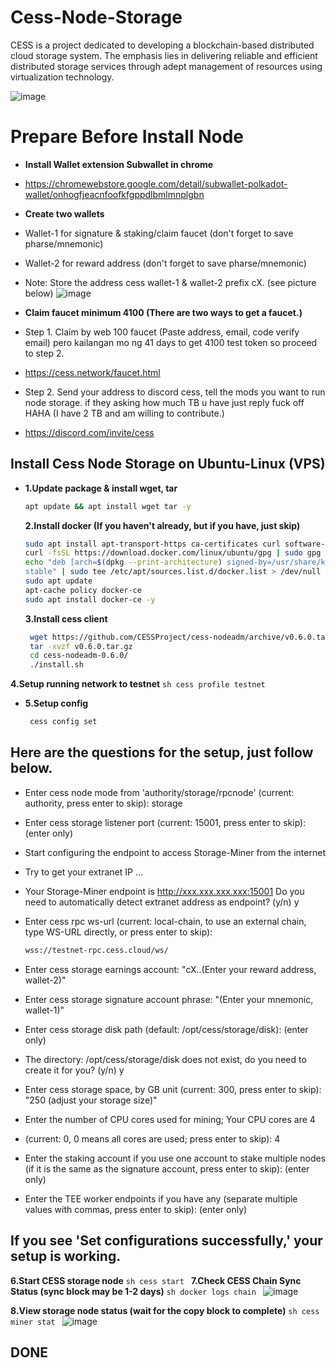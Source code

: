 # Cess-Node-Storage
CESS is a project dedicated to developing a blockchain-based distributed cloud storage system. The emphasis lies in delivering reliable and efficient distributed storage services through adept management of resources using virtualization technology.


![image](https://github.com/user-attachments/assets/8bacd52b-c45d-4c9b-a6f6-587a736692f1)

# Prepare Before Install Node

- **Install Wallet extension Subwallet in chrome**

- https://chromewebstore.google.com/detail/subwallet-polkadot-wallet/onhogfjeacnfoofkfgppdlbmlmnplgbn

- **Create two wallets**

- Wallet-1 for signature & staking/claim faucet (don't forget to save pharse/mnemonic)
- Wallet-2 for reward address (don't forget to save pharse/mnemonic)
- Note: Store the address cess wallet-1 & wallet-2 prefix cX. (see picture below)
![image](https://github.com/user-attachments/assets/6cf353b1-d291-4b66-a733-eace0da5944c)

- **Claim faucet minimum 4100 (There are two ways to get a faucet.)**
- Step 1. Claim by web  100 faucet (Paste address, email, code verify email) pero kailangan mo ng 41 days to get 4100 test token so proceed to step 2.
- https://cess.network/faucet.html
- Step 2. Send your address to discord cess, tell the mods you want to run node storage. if they asking how much TB u have just reply fuck off HAHA (I have 2 TB and am willing to contribute.)
- https://discord.com/invite/cess


## Install Cess Node Storage on Ubuntu-Linux (VPS)
- **1.Update package & install wget, tar**
    ```sh
    apt update && apt install wget tar -y
    ```
  **2.Install docker (If you haven't already, but if you have, just skip)**
    ```sh
    sudo apt install apt-transport-https ca-certificates curl software-properties-common -y
    curl -fsSL https://download.docker.com/linux/ubuntu/gpg | sudo gpg --dearmor -o /usr/share/keyrings/docker-archive-keyring.gpg
    echo "deb [arch=$(dpkg --print-architecture) signed-by=/usr/share/keyrings/docker-archive-keyring.gpg] https://download.docker.com/linux/ubuntu $(lsb_release -cs)   
    stable" | sudo tee /etc/apt/sources.list.d/docker.list > /dev/null
    sudo apt update
    apt-cache policy docker-ce
    sudo apt install docker-ce -y
    ```
  **3.Install cess client**
   ```sh
    wget https://github.com/CESSProject/cess-nodeadm/archive/v0.6.0.tar.gz
    tar -xvzf v0.6.0.tar.gz
    cd cess-nodeadm-0.6.0/
    ./install.sh
    ```
 **4.Setup running network to testnet**
    ```sh
    cess profile testnet
    ```
 - **5.Setup config**
   ```sh
    cess config set
    ```

## Here are the questions for the setup, just follow below.

- Enter cess node mode from 'authority/storage/rpcnode' (current: authority, press enter to skip): storage

- Enter cess storage listener port (current: 15001, press enter to skip): (enter only)

- Start configuring the endpoint to access Storage-Miner from the internet

- Try to get your extranet IP …
- Your Storage-Miner endpoint is http://xxx.xxx.xxx.xxx:15001 Do you need to automatically detect extranet address as endpoint? (y/n) y

- Enter cess rpc ws-url (current: local-chain, to use an external chain, type WS-URL directly, or press enter to skip): 
    ```sh
    wss://testnet-rpc.cess.cloud/ws/
    ```


- Enter cess storage earnings account: "cX..(Enter your reward address, wallet-2)"

- Enter cess storage signature account phrase: "(Enter your mnemonic, wallet-1)"

- Enter cess storage disk path (default: /opt/cess/storage/disk): (enter only)

- The directory: /opt/cess/storage/disk does not exist, do you need to create it for you? (y/n) y

- Enter cess storage space, by GB unit (current: 300, press enter to skip): "250 (adjust your storage size)"

- Enter the number of CPU cores used for mining; Your CPU cores are 4
- (current: 0, 0 means all cores are used; press enter to skip): 4

- Enter the staking account if you use one account to stake multiple nodes (if it is the same as the signature account, press enter to skip): (enter only)

- Enter the TEE worker endpoints if you have any (separate multiple values with commas, press enter to skip): (enter only)

 ## If you see 'Set configurations successfully,' your setup is working.

 **6.Start CESS storage node**
    ```sh
    cess start
    ```
 **7.Check CESS Chain Sync Status (sync block may be 1-2 days)**
    ```sh
    docker logs chain
    ```
![image](https://github.com/user-attachments/assets/3113cf09-5c11-4df3-af17-4e5c3af1cef3)

 **8.View storage node status (wait for the copy block to complete)**
    ```sh
    cess miner stat
    ```
![image](https://github.com/user-attachments/assets/89780030-1c5b-4cad-a245-13961e39b2d1)

## DONE
















